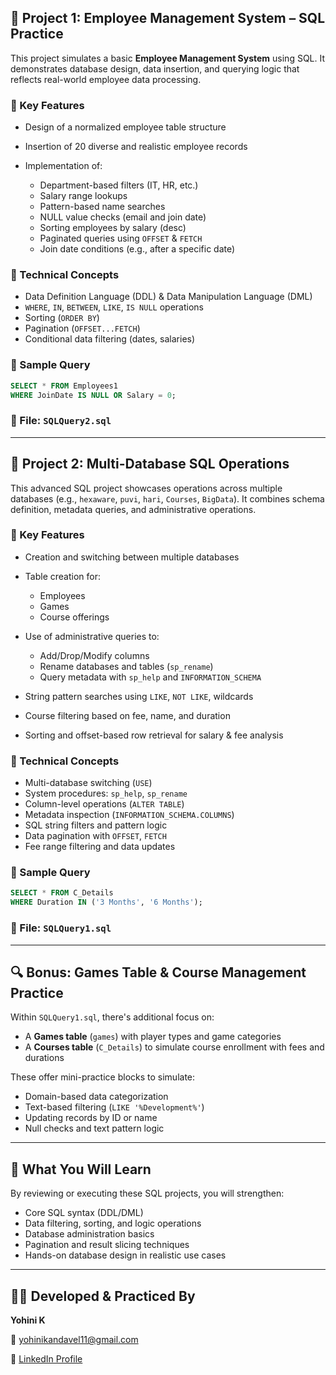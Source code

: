 ## 🧩 Project 1: Employee Management System – SQL Practice

This project simulates a basic **Employee Management System** using SQL. It demonstrates database design, data insertion, and querying logic that reflects real-world employee data processing.

### 📌 Key Features

* Design of a normalized employee table structure
* Insertion of 20 diverse and realistic employee records
* Implementation of:

  * Department-based filters (IT, HR, etc.)
  * Salary range lookups
  * Pattern-based name searches
  * NULL value checks (email and join date)
  * Sorting employees by salary (desc)
  * Paginated queries using `OFFSET` & `FETCH`
  * Join date conditions (e.g., after a specific date)

### 🧠 Technical Concepts

* Data Definition Language (DDL) & Data Manipulation Language (DML)
* `WHERE`, `IN`, `BETWEEN`, `LIKE`, `IS NULL` operations
* Sorting (`ORDER BY`)
* Pagination (`OFFSET...FETCH`)
* Conditional data filtering (dates, salaries)

### 📄 Sample Query

```sql
SELECT * FROM Employees1
WHERE JoinDate IS NULL OR Salary = 0;
```

### 📂 File: `SQLQuery2.sql`

---

## 🧩 Project 2: Multi-Database SQL Operations

This advanced SQL project showcases operations across multiple databases (e.g., `hexaware`, `puvi`, `hari`, `Courses`, `BigData`). It combines schema definition, metadata queries, and administrative operations.

### 📌 Key Features

* Creation and switching between multiple databases
* Table creation for:

  * Employees
  * Games
  * Course offerings
* Use of administrative queries to:

  * Add/Drop/Modify columns
  * Rename databases and tables (`sp_rename`)
  * Query metadata with `sp_help` and `INFORMATION_SCHEMA`
* String pattern searches using `LIKE`, `NOT LIKE`, wildcards
* Course filtering based on fee, name, and duration
* Sorting and offset-based row retrieval for salary & fee analysis

### 🧠 Technical Concepts

* Multi-database switching (`USE`)
* System procedures: `sp_help`, `sp_rename`
* Column-level operations (`ALTER TABLE`)
* Metadata inspection (`INFORMATION_SCHEMA.COLUMNS`)
* SQL string filters and pattern logic
* Data pagination with `OFFSET`, `FETCH`
* Fee range filtering and data updates

### 📄 Sample Query

```sql
SELECT * FROM C_Details
WHERE Duration IN ('3 Months', '6 Months');
```

### 📂 File: `SQLQuery1.sql`

---

## 🔍 Bonus: Games Table & Course Management Practice

Within `SQLQuery1.sql`, there's additional focus on:

* A **Games table** (`games`) with player types and game categories
* A **Courses table** (`C_Details`) to simulate course enrollment with fees and durations

These offer mini-practice blocks to simulate:

* Domain-based data categorization
* Text-based filtering (`LIKE '%Development%'`)
* Updating records by ID or name
* Null checks and text pattern logic

---

## 🏁 What You Will Learn

By reviewing or executing these SQL projects, you will strengthen:

* Core SQL syntax (DDL/DML)
* Data filtering, sorting, and logic operations
* Database administration basics
* Pagination and result slicing techniques
* Hands-on database design in realistic use cases

---

## 🧑‍💻 Developed & Practiced By

**Yohini K**

📧 [yohinikandavel11@gmail.com](mailto:yohinikandavel11@gmail.com)

🔗 [LinkedIn Profile](https://www.linkedin.com/in/yohini-k-cse-mvit)

